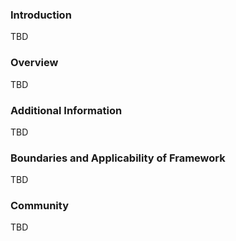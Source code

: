 ### Introduction

TBD

### Overview

TBD

### Additional Information

TBD

### Boundaries and Applicability of Framework

TBD

### Community

TBD
